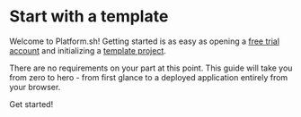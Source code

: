 # Start with a template

Welcome to Platform.sh! Getting started is as easy as opening a [free trial account](https://accounts.platform.sh/platform/trial/general/setup) and initializing a [template project](/development/templates.md).

There are no requirements on your part at this point. This guide will take you from zero to hero - from first glance to a deployed application entirely from your browser.

<div class="buttons">
  <a class="button-link next" onclick="gitbook.navigation.goNext()">Get started!</a>
</div>
